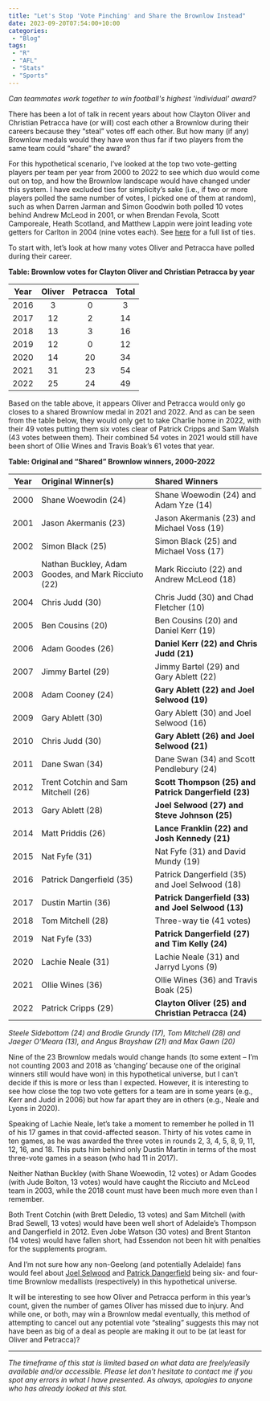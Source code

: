 ```yaml
---
title: "Let's Stop 'Vote Pinching' and Share the Brownlow Instead"
date: 2023-09-20T07:54:00+10:00
categories:
 - "Blog"
tags:
 - "R"
 - "AFL" 
 - "Stats"
 - "Sports"
---
```


*Can teammates work together to win football's highest 'individual' award?*

<!--more-->

There has been a lot of talk in recent years about how Clayton Oliver and Christian Petracca have (or will) cost each other a Brownlow during their careers because they “steal” votes off each other. But how many (if any) Brownlow medals would they have won thus far if two players from the same team could “share” the award?

For this hypothetical scenario, I’ve looked at the top two vote-getting players per team per year from 2000 to 2022 to see which duo would come out on top, and how the Brownlow landscape would have changed under this system. I have excluded ties for simplicity’s sake (i.e., if two or more players polled the same number of votes, I picked one of them at random), such as when Darren Jarman and Simon Goodwin both polled 10 votes behind Andrew McLeod in 2001, or when Brendan Fevola, Scott Camporeale, Heath Scotland, and Matthew Lappin were joint leading vote getters for Carlton in 2004 (nine votes each). See [here](/files/content/posts/sharing-the-brownlow/shared-brownlow-list-ties.xlsx) for a full list of ties.

To start with, let’s look at how many votes Oliver and Petracca have polled during their career.

**Table: Brownlow votes for Clayton Oliver and Christian Petracca by year**

<center>

| Year | Oliver | Petracca | Total |
| :--: | :----: | :------: | :---: |
| 2016 | 3      | 0        | 3     |
| 2017 | 12     | 2        | 14    |
| 2018 | 13     | 3        | 16    |
| 2019 | 12     | 0        | 12    |
| 2020 | 14     | 20       | 34    |
| 2021 | 31     | 23       | 54    |
| 2022 | 25     | 24       | 49    |

</center>

Based on the table above, it appears Oliver and Petracca would only go closes to a shared Brownlow medal in 2021 and 2022. And as can be seen from the table below, they would only get to take Charlie home in 2022, with their 49 votes putting them six votes clear of Patrick Cripps and Sam Walsh (43 votes between them). Their combined 54 votes in 2021 would still have been short of Ollie Wines and Travis Boak’s 61 votes that year. 

**Table: Original and “Shared” Brownlow winners, 2000-2022**

<center>

| Year | Original Winner(s)                                  | Shared Winners                                       |
| :--: | :-------------------------------------------------- | :--------------------------------------------------- | 
| 2000 | Shane Woewodin (24)                                 | Shane Woewodin (24) and Adam Yze (14)                |
| 2001 | Jason Akermanis (23)                                | Jason Akermanis (23) and Michael Voss (19)           |
| 2002 | Simon Black (25)                                    | Simon Black (25) and Michael Voss (17)               |
| 2003 | Nathan Buckley, Adam Goodes, and Mark Ricciuto (22) | Mark Ricciuto (22) and Andrew McLeod (18)            |
| 2004 | Chris Judd (30)                                     | Chris Judd (30) and Chad Fletcher (10)               |
| 2005 | Ben Cousins (20)                                    | Ben Cousins (20) and Daniel Kerr (19)                |
| 2006 | Adam Goodes (26)                                    | **Daniel Kerr (22) and Chris Judd (21)**             |
| 2007 | Jimmy Bartel (29)                                   | Jimmy Bartel (29) and Gary Ablett (22)               |
| 2008 | Adam Cooney (24)                                    | **Gary Ablett (22) and Joel Selwood (19)**           |
| 2009 | Gary Ablett (30)                                    | Gary Ablett (30) and Joel Selwood (16)               |
| 2010 | Chris Judd (30)                                     | **Gary Ablett (26) and Joel Selwood (21)**           |
| 2011 | Dane Swan (34)                                      | Dane Swan (34) and Scott Pendlebury (24)             |
| 2012 | Trent Cotchin and Sam Mitchell (26)                 | **Scott Thompson (25) and Patrick Dangerfield (23)** |
| 2013 | Gary Ablett (28)                                    | **Joel Selwood (27) and Steve Johnson (25)**         |
| 2014 | Matt Priddis (26)                                   | **Lance Franklin (22) and Josh Kennedy (21)**        |
| 2015 | Nat Fyfe (31)                                       | Nat Fyfe (31) and David Mundy (19)                   |
| 2016 | Patrick Dangerfield (35)                            | Patrick Dangerfield (35) and Joel Selwood (18)       |
| 2017 | Dustin Martin (36)                                  | **Patrick Dangerfield (33) and Joel Selwood (13)**   |
| 2018 | Tom Mitchell (28)                                   | Three-way tie (41 votes)                             |
| 2019 | Nat Fyfe (33)                                       | **Patrick Dangerfield (27) and Tim Kelly (24)**      |
| 2020 | Lachie Neale (31)                                   | Lachie Neale (31) and Jarryd Lyons (9)               |
| 2021 | Ollie Wines (36)                                    | Ollie Wines (36) and Travis Boak (25)                |
| 2022 | Patrick Cripps (29)                                 | **Clayton Oliver (25) and Christian Petracca (24)**  |

</center>

*Steele Sidebottom (24) and Brodie Grundy (17), Tom Mitchell (28) and Jaeger O'Meara (13), and Angus Brayshaw (21) and Max Gawn (20)*

Nine of the 23 Brownlow medals would change hands (to some extent – I’m not counting 2003 and 2018 as ‘changing’ because one of the original winners still would have won) in this hypothetical universe, but I can’t decide if this is more or less than I expected. However, it is interesting to see how close the top two vote getters for a team are in some years (e.g., Kerr and Judd in 2006) but how far apart they are in others (e.g., Neale and Lyons in 2020).

Speaking of Lachie Neale, let’s take a moment to remember he polled in 11 of his 17 games in that covid-affected season. Thirty of his votes came in ten games, as he was awarded the three votes in rounds 2, 3, 4, 5, 8, 9, 11, 12, 16, and 18. This puts him behind only Dustin Martin in terms of the most three-vote games in a season (who had 11 in 2017).  

Neither Nathan Buckley (with Shane Woewodin, 12 votes) or Adam Goodes (with Jude Bolton, 13 votes) would have caught the Ricciuto and McLeod team in 2003, while the 2018 count must have been much more even than I remember. 

Both Trent Cotchin (with Brett Deledio, 13 votes) and Sam Mitchell (with Brad Sewell, 13 votes) would have been well short of Adelaide’s Thompson and Dangerfield in 2012. Even Jobe Watson (30 votes) and Brent Stanton (14 votes) would have fallen short, had Essendon not been hit with penalties for the supplements program. 

And I’m not sure how any non-Geelong (and potentially Adelaide) fans would feel about [Joel Selwood](https://www.youtube.com/watch?v=QaUKmagOQME) and [Patrick Dangerfield](https://www.youtube.com/watch?v=QaUKmagOQME) being six- and four-time Brownlow medallists (respectively) in this hypothetical universe. 

It will be interesting to see how Oliver and Petracca perform in this year’s count, given the number of games Oliver has missed due to injury. And while one, or both, may win a Brownlow medal eventually, this method of attempting to cancel out any potential vote “stealing” suggests this may not have been as big of a deal as people are making it out to be (at least for Oliver and Petracca)?

--- 

*The timeframe of this stat is limited based on what data are freely/easily available and/or accessible. Please let don’t hesitate to contact me if you spot any errors in what I have presented. As always, apologies to anyone who has already looked at this stat.*